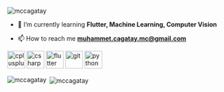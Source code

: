 

<p align="left"> <img src="https://komarev.com/ghpvc/?username=mccagatay" alt="mccagatay" /> </p>

- 🌱 I’m currently learning **Flutter, Machine Learning, Computer Vision**

- 📫 How to reach me **muhammet.cagatay.mc@gmail.com**

<p align="left"><img src="https://devicons.github.io/devicon/devicon.git/icons/cplusplus/cplusplus-original.svg" alt="cplusplus" width="40" height="40"/> <img src="https://devicons.github.io/devicon/devicon.git/icons/csharp/csharp-original.svg" alt="csharp" width="40" height="40"/> <img src="https://www.vectorlogo.zone/logos/flutterio/flutterio-icon.svg" alt="flutter" width="40" height="40"/> <img src="https://www.vectorlogo.zone/logos/git-scm/git-scm-icon.svg" alt="git" width="40" height="40"/> <img src="https://devicons.github.io/devicon/devicon.git/icons/python/python-original.svg" alt="python" width="40" height="40"/></p><p><img align="left" src="https://github-readme-stats.vercel.app/api/top-langs/?username=mccagatay&layout=compact&hide=html" alt="mccagatay" /></p>

<p>&nbsp;<img align="center" src="https://github-readme-stats.vercel.app/api?username=mccagatay&show_icons=true" alt="mccagatay" /></p>

